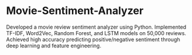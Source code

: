 # Movie-Sentiment-Analyzer
Developed a movie review sentiment analyzer using Python. Implemented TF-IDF, Word2Vec, Random Forest, and LSTM models on 50,000 reviews. Achieved high accuracy predicting positive/negative sentiment through deep learning and feature engineering.
